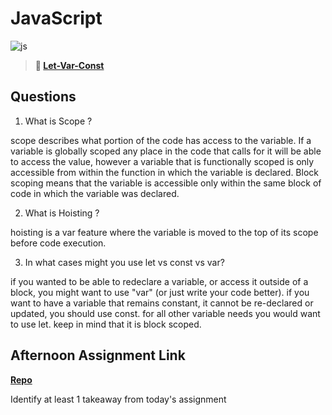 # JavaScript

![js](https://bcw.blob.core.windows.net/public/img/courses/js.gif)

> **📖 [Let-Var-Const](https://codeworksacademy.com/fs-student-guide/resources/wk2/01-Let-Var-Const)**

## Questions

1. What is Scope ?

scope describes what portion of the code has access to the variable. If a variable is globally scoped any place in the code that calls for it will be able to access the value, however a variable that is functionally scoped is only accessible from within the function in which the variable is declared. Block scoping means that the variable is accessible only within the same block of code in which the variable was declared.

2. What is Hoisting ?

hoisting is a var feature where the variable is moved to the top of its scope before code execution.

3. In what cases might you use let vs const vs var?

if you wanted to be able to redeclare a variable, or access it outside of a block, you might want to use "var" (or just write your code better). 
if you want to have a variable that remains constant, it cannot be re-declared or updated, you should use const.
for all other variable needs you would want to use let. keep in mind that it is block scoped.

## Afternoon Assignment Link

**[Repo](https://github.com/chris-hildebrandt/<ASSIGNMENT_REPO>)**

Identify at least 1 takeaway from today's assignment
